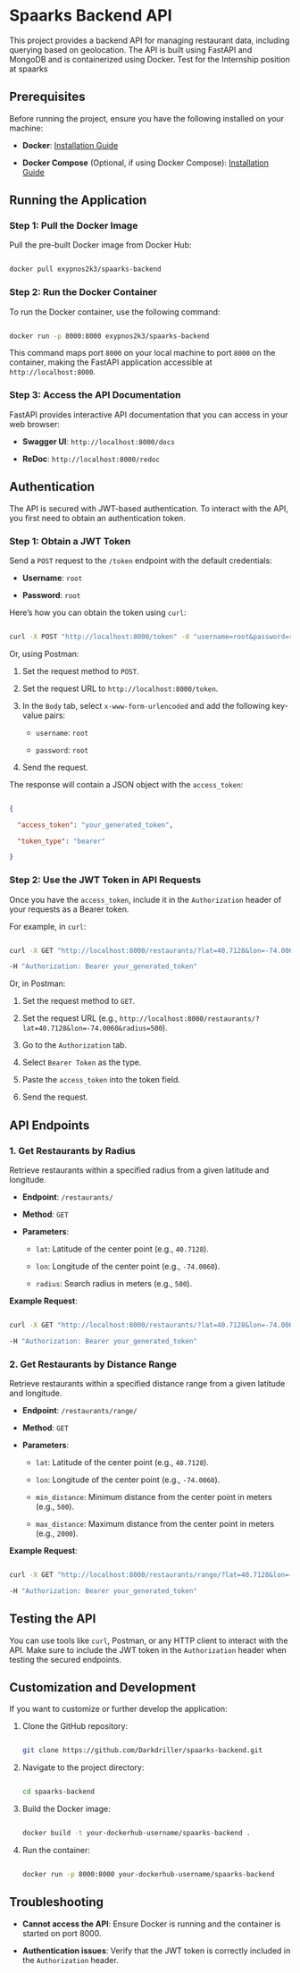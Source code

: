 # Spaarks Backend API


This project provides a backend API for managing restaurant data, including querying based on geolocation. The API is built using FastAPI and MongoDB and is containerized using Docker. Test for the Internship position at spaarks


## Prerequisites


Before running the project, ensure you have the following installed on your machine:


- **Docker**: [Installation Guide](https://docs.docker.com/get-docker/)

- **Docker Compose** (Optional, if using Docker Compose): [Installation Guide](https://docs.docker.com/compose/install/)


## Running the Application


### Step 1: Pull the Docker Image


Pull the pre-built Docker image from Docker Hub:


```bash

docker pull exypnos2k3/spaarks-backend

```


### Step 2: Run the Docker Container


To run the Docker container, use the following command:


```bash

docker run -p 8000:8000 exypnos2k3/spaarks-backend

```


This command maps port `8000` on your local machine to port `8000` on the container, making the FastAPI application accessible at `http://localhost:8000`.


### Step 3: Access the API Documentation


FastAPI provides interactive API documentation that you can access in your web browser:


- **Swagger UI**: `http://localhost:8000/docs`

- **ReDoc**: `http://localhost:8000/redoc`


## Authentication


The API is secured with JWT-based authentication. To interact with the API, you first need to obtain an authentication token.


### Step 1: Obtain a JWT Token


Send a `POST` request to the `/token` endpoint with the default credentials:


- **Username**: `root`

- **Password**: `root`


Here’s how you can obtain the token using `curl`:


```bash

curl -X POST "http://localhost:8000/token" -d "username=root&password=root"

```


Or, using Postman:


1. Set the request method to `POST`.

2. Set the request URL to `http://localhost:8000/token`.

3. In the `Body` tab, select `x-www-form-urlencoded` and add the following key-value pairs:

   - `username`: `root`

   - `password`: `root`

4. Send the request.


The response will contain a JSON object with the `access_token`:


```json

{

  "access_token": "your_generated_token",

  "token_type": "bearer"

}

```


### Step 2: Use the JWT Token in API Requests


Once you have the `access_token`, include it in the `Authorization` header of your requests as a Bearer token.


For example, in `curl`:


```bash

curl -X GET "http://localhost:8000/restaurants/?lat=40.7128&lon=-74.0060&radius=500" \

-H "Authorization: Bearer your_generated_token"

```


Or, in Postman:


1. Set the request method to `GET`.

2. Set the request URL (e.g., `http://localhost:8000/restaurants/?lat=40.7128&lon=-74.0060&radius=500`).

3. Go to the `Authorization` tab.

4. Select `Bearer Token` as the type.

5. Paste the `access_token` into the token field.

6. Send the request.


## API Endpoints


### 1. Get Restaurants by Radius


Retrieve restaurants within a specified radius from a given latitude and longitude.


- **Endpoint**: `/restaurants/`

- **Method**: `GET`

- **Parameters**:

  - `lat`: Latitude of the center point (e.g., `40.7128`).

  - `lon`: Longitude of the center point (e.g., `-74.0060`).

  - `radius`: Search radius in meters (e.g., `500`).



**Example Request**:


```bash

curl -X GET "http://localhost:8000/restaurants/?lat=40.7128&lon=-74.0060&radius=500" \

-H "Authorization: Bearer your_generated_token"

```


### 2. Get Restaurants by Distance Range


Retrieve restaurants within a specified distance range from a given latitude and longitude.


- **Endpoint**: `/restaurants/range/`

- **Method**: `GET`

- **Parameters**:

  - `lat`: Latitude of the center point (e.g., `40.7128`).

  - `lon`: Longitude of the center point (e.g., `-74.0060`).

  - `min_distance`: Minimum distance from the center point in meters (e.g., `500`).

  - `max_distance`: Maximum distance from the center point in meters (e.g., `2000`).


**Example Request**:


```bash

curl -X GET "http://localhost:8000/restaurants/range/?lat=40.7128&lon=-74.0060&min_distance=500&max_distance=2000" \

-H "Authorization: Bearer your_generated_token"

```


## Testing the API


You can use tools like `curl`, Postman, or any HTTP client to interact with the API. Make sure to include the JWT token in the `Authorization` header when testing the secured endpoints.


## Customization and Development


If you want to customize or further develop the application:


1. Clone the GitHub repository:


   ```bash

   git clone https://github.com/Darkdriller/spaarks-backend.git

   ```


2. Navigate to the project directory:


   ```bash

   cd spaarks-backend

   ```


3. Build the Docker image:


   ```bash

   docker build -t your-dockerhub-username/spaarks-backend .

   ```


4. Run the container:


   ```bash

   docker run -p 8000:8000 your-dockerhub-username/spaarks-backend

   ```


## Troubleshooting


- **Cannot access the API**: Ensure Docker is running and the container is started on port 8000.

- **Authentication issues**: Verify that the JWT token is correctly included in the `Authorization` header.



